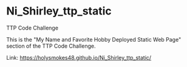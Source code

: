# Ni_Shirley_ttp_static
TTP Code Challenge

This is the "My Name and Favorite Hobby Deployed Static Web Page" section of the TTP Code Challenge.

Link: https://holysmokes48.github.io/Ni_Shirley_ttp_static/
